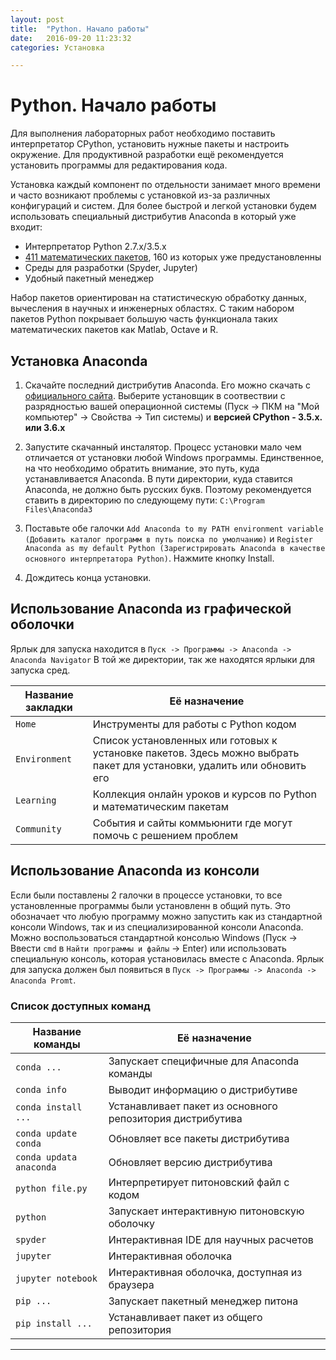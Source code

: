 ```yaml
---
layout: post
title:  "Python. Начало работы"
date:   2016-09-20 11:23:32
categories: Установка

---
```



# Python. Начало работы
Для выполнения лабораторных работ необходимо поставить интерпретатор CPython, установить нужные пакеты и настроить окружение. Для продуктивной разработки ещё рекомендуется установить программы для редактирования кода.

Установка каждый компонент по отдельности занимает много времени и часто возникают проблемы с установкой из-за различных конфигураций и систем.
Для более быстрой и легкой установки будем использовать специальный дистрибутив Anaconda в который уже входит:

* Интерпретатор Python 2.7.x/3.5.x
* [411 математических пакетов](https://docs.continuum.io/anaconda/pkg-docs), 160 из которых уже предустановленны
* Среды для разработки (Spyder, Jupyter)
* Удобный пакетный менеджер

Набор пакетов ориентирован на статистическую обработку данных, вычесления в научных и инженерных областях. С таким набором пакетов Python покрывает большую часть функционала таких математических пакетов как Matlab, Octave и R.

## Установка Anaconda
1. Скачайте последний дистрибутив Anaconda. Его можно скачать с [официального сайта](https://www.continuum.io/downloads). Выберите установщик в соотвествии c разрядностью вашей операционной системы (Пуск -> ПКМ на "Мой компьютер" -> Свойства -> Тип системы) и **версией CPython - 3.5.x. или 3.6.х**
2. Запустите скачанный инсталятор. Процесс установки мало чем отличается от установки любой Windows программы. Единственное, на что необходимо обратить внимание, это путь, куда устанавливается Anaconda.
В пути директории, куда ставится Anaconda, не должно быть русских букв. Поэтому рекомендуется ставить в директорию по следующему пути:
`C:\Program Files\Anaconda3`

3. Поставьте обе галочки `Add Anaconda to my PATH environment variable (Добавить каталог программ в путь поиска по умолчанию)` и `Register Anaconda as my default Python (Зарегистрировать Anaconda в качестве основного интерпретатора Python)`. Нажмите кнопку Install.

4. Дождитесь конца установки.

## Использование Anaconda из графической оболочки
Ярлык для запуска находится в `Пуск -> Программы -> Anaconda -> Anaconda Navigator`
В той же директории, так же находятся ярлыки для запуска сред.

|Название закладки|Её назначение|
|-----------------|-------------|
|`Home`           |Инструменты для работы с Python кодом   |
|`Environment`    |Список установленных или готовых к установке пакетов. Здесь можно выбрать пакет для установки, удалить или обновить его|
|`Learning`       |Коллекция онлайн уроков и курсов по Python и математическим пакетам|
|`Community`      |События и сайты коммьюнити где могут помочь с решением проблем|

## Использование Anaconda из консоли
Если были поставлены 2 галочки в процессе установки, то все установленные программы были установленн в общий путь. Это обозначает что любую программу можно запустить как из стандартной консоли Windows, так и из специализированной консоли Anaconda. Можно воспользоваться стандартной конcолью Windows (Пуск -> Ввести `cmd` в `Найти программы и файлы` -> Enter) или использовать специальную консоль, которая установилась вместе с Anaconda. Ярлык для запуска должен был появиться в `Пуск -> Программы -> Anaconda -> Anaconda Promt`.

### Список доступных команд

|Название команды       |Её назначение                                            |
|-----------------------|---------------------------------------------------------|
|`conda ...`            |Запускает специфичные для Anaconda команды               |
|`conda info`           |Выводит информацию о дистрибутиве                        |
|`conda install ...`    |Устанавливает пакет из основного репозитория дистрибутива|
|`conda update conda`   |Обновляет все пакеты дистрибутива                        |
|`conda updata anaconda`|Обновляет версию дистрибутива                            |
|`python file.py`       |Интерпретирует питоновский файл с кодом                  |
|`python`               |Запускает интерактивную питоновскую оболочку             |
|`spyder`               |Интерактивная IDE для научных расчетов                   |
|`jupyter`              |Интерактивная оболочка                                   |
|`jupyter notebook`              |Интерактивная оболочка, доступная из браузера                                   |
|`pip ...`              |Запускает пакетный менеджер питона                       |
|`pip install ...`      |Устанавливает пакет из общего репозитория                |


---------------------------------
